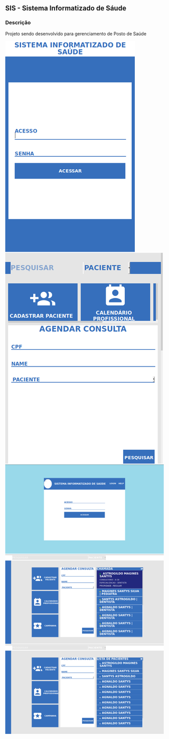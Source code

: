 ## SIS - Sistema Informatizado de Sáude

### Descrição
Projeto sendo desenvolvido para gerenciamento de Posto de Saúde

![](src/assets/img/prototype3.png?raw=true=150x100)
![](src/assets/img/prototype5.png?raw=true)
![](src/assets/img/prototype4.png?raw=true)
![](src/assets/img/prototype.png?raw=true)
![](src/assets/img/prototype1.png?raw=true)
